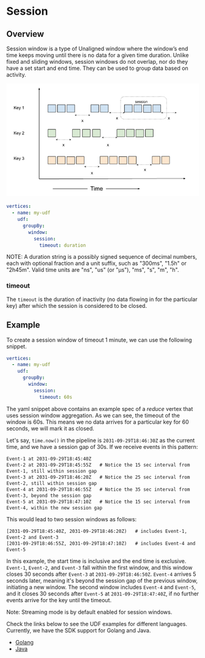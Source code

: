 # Session

## Overview

Session window is a type of Unaligned window where the window’s end time keeps moving until there is no data for a 
given time duration. Unlike fixed and sliding windows, session windows do not overlap, nor do they have a set start
and end time. They can be used to group data based on activity.

![plot](../../../../assets/session.png)

```yaml
vertices:
  - name: my-udf
    udf:
      groupBy:
        window:
          session:
            timeout: duration
```

NOTE: A duration string is a possibly signed sequence of decimal numbers, each with optional fraction
and a unit suffix, such as "300ms", "1.5h" or "2h45m". Valid time units are "ns", "us" (or "µs"), "ms", "s", "m", "h".

### timeout

The `timeout` is the duration of inactivity (no data flowing in for the particular key) after which the session is
considered to be closed.

## Example

To create a session window of timeout 1 minute, we can use the following snippet.

```yaml
vertices:
  - name: my-udf
    udf:
      groupBy:
        window:
          session:
            timeout: 60s
```

The yaml snippet above contains an example spec of a _reduce_ vertex that uses session window aggregation. As we can see,
the timeout of the window is 60s. This means we no data arrives for a particular key for 60 seconds, we will mark
it as closed.

Let's say, `time.now()` in the pipeline is `2031-09-29T18:46:30Z` as the current time, and we have a session gap of 30s.
If we receive events in this pattern:

```text
Event-1 at 2031-09-29T18:45:40Z
Event-2 at 2031-09-29T18:45:55Z   # Notice the 15 sec interval from Event-1, still within session gap
Event-3 at 2031-09-29T18:46:20Z   # Notice the 25 sec interval from Event-2, still within session gap
Event-4 at 2031-09-29T18:46:55Z   # Notice the 35 sec interval from Event-3, beyond the session gap
Event-5 at 2031-09-29T18:47:10Z   # Notice the 15 sec interval from Event-4, within the new session gap
```

This would lead to two session windows as follows:

```text
[2031-09-29T18:45:40Z, 2031-09-29T18:46:20Z)   # includes Event-1, Event-2 and Event-3
[2031-09-29T18:46:55Z, 2031-09-29T18:47:10Z)   # includes Event-4 and Event-5
```

In this example, the start time is inclusive and the end time is exclusive. `Event-1`, `Event-2`, and `Event-3` fall within 
the first window, and this window closes 30 seconds after `Event-3` at `2031-09-29T18:46:50Z`. `Event-4` arrives 5 seconds 
later, meaning it's beyond the session gap of the previous window, initiating a new window. The second window includes 
`Event-4` and `Event-5`, and it closes 30 seconds after `Event-5` at `2031-09-29T18:47:40Z`, if no further events arrive
for the key until the timeout.

Note: Streaming mode is by default enabled for session windows. 

Check the links below to see the UDF examples for different languages. Currently, we have the SDK support for Golang and Java.

- [Golang](https://github.com/numaproj/numaflow-go/tree/main/pkg/sessionreducer)
- [Java](https://github.com/numaproj/numaflow-java/tree/main/examples/src/main/java/io/numaproj/numaflow/examples/reducesession/counter)





